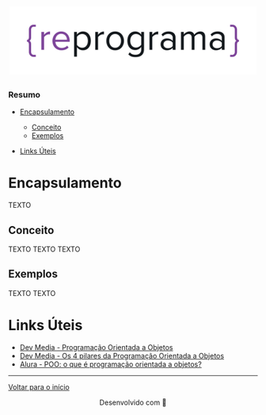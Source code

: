 <h1 align="center">
  <img src="../assets/reprograma-fundos-claros.png" alt="logo reprograma" width="500">
</h1>

### Resumo
- [Encapsulamento](#encapsulamento)
  - [Conceito](#conceito)
  - [Exemplos](#exemplos)

- [Links Úteis](#links-úteis)

# Encapsulamento
TEXTO

## Conceito
TEXTO TEXTO TEXTO

## Exemplos
TEXTO TEXTO

# Links Úteis
- [Dev Media - Programação Orientada a Objetos](https://www.devmedia.com.br/programacao-orientada-a-objetos-e-programacao-estruturada/32813)
- [Dev Media - Os 4 pilares da Programação Orientada a Objetos](https://www.devmedia.com.br/os-4-pilares-da-programacao-orientada-a-objetos/9264)
- [Alura - POO: o que é programação orientada a objetos?](https://www.alura.com.br/artigos/poo-programacao-orientada-a-objetos)

---
[Voltar para o início](../README.md)

<p align="center">
  Desenvolvido com &#128156
</p>
